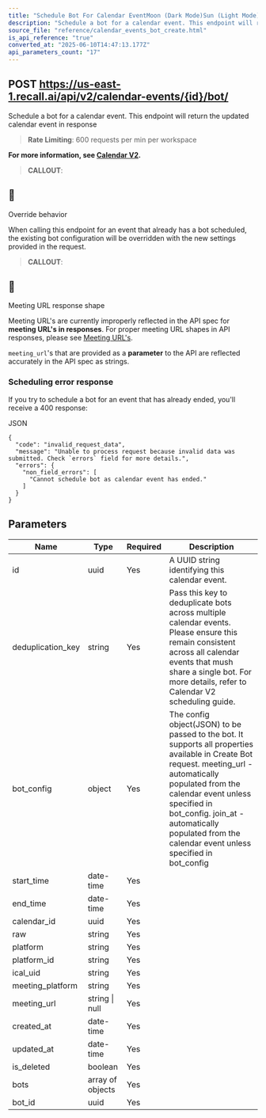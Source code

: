 ```yaml
---
title: "Schedule Bot For Calendar EventMoon (Dark Mode)Sun (Light Mode)"
description: "Schedule a bot for a calendar event. This endpoint will return the updated calendar event in response. This endpoint is rate limited to: 600 requests per min per workspace"
source_file: "reference/calendar_events_bot_create.html"
is_api_reference: "true"
converted_at: "2025-06-10T14:47:13.177Z"
api_parameters_count: "17"
---
```

## POST https://us-east-1.recall.ai/api/v2/calendar-events/{id}/bot/

Schedule a bot for a calendar event. This endpoint will return the updated calendar event in response

> **Rate Limiting**: 600 requests per min per workspace

**For more information, see [Calendar V2](/docs/v2.md).**

> **CALLOUT**:

## 📘

Override behavior

When calling this endpoint for an event that already has a bot scheduled, the existing bot configuration will be overridden with the new settings provided in the request.

> **CALLOUT**:

## 🚧

Meeting URL response shape

Meeting URL's are currently improperly reflected in the API spec for **meeting URL's in responses**. For proper meeting URL shapes in API responses, please see [Meeting URL's](/docs/meeting-urls.md).

`meeting_url`'s that are provided as a **parameter** to the API are reflected accurately in the API spec as strings.



### Scheduling error response

[](#scheduling-error-response)

If you try to schedule a bot for an event that has already ended, you'll receive a 400 response:

JSON

```
{
  "code": "invalid_request_data",
  "message": "Unable to process request because invalid data was submitted. Check `errors` field for more details.",
  "errors": {
    "non_field_errors": [
      "Cannot schedule bot as calendar event has ended."
    ]
  }
}

```
## Parameters

| Name | Type | Required | Description |
| --- | --- | --- | --- |
| id | uuid | Yes | A UUID string identifying this calendar event. |
| deduplication_key | string | Yes | Pass this key to deduplicate bots across multiple calendar events. Please ensure this remain consistent across all calendar events that mush share a single bot. For more details, refer to Calendar V2 scheduling guide. |
| bot_config | object | Yes | The config object(JSON) to be passed to the bot. It supports all properties available in Create Bot request.  meeting_url - automatically populated from the calendar event unless specified in bot_config. join_at - automatically populated from the calendar event unless specified in bot_config |
| start_time | date-time | Yes |  |
| end_time | date-time | Yes |  |
| calendar_id | uuid | Yes |  |
| raw | string | Yes |  |
| platform | string | Yes |  |
| platform_id | string | Yes |  |
| ical_uid | string | Yes |  |
| meeting_platform | string | Yes |  |
| meeting_url | string \| null | Yes |  |
| created_at | date-time | Yes |  |
| updated_at | date-time | Yes |  |
| is_deleted | boolean | Yes |  |
| bots | array of objects | Yes |  |
| bot_id | uuid | Yes |  |
